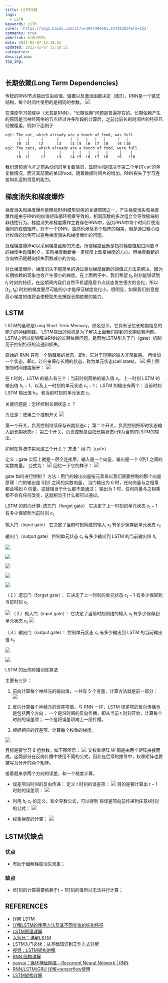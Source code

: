 ```yaml
---
title: LSTM详解
tags:
  - LSTM
keywords: LSTM
cover: 'https://img1.baidu.com/it/u=3043404661,634103034&fm=253'
comments: true
abbrlink: b16b957b
date: 2022-02-07 15:18:51
updated: 2022-02-07 15:18:51
categories:
description:
top_img:
---
```


## 长期依赖(Long Term Dependencies)
传统的RNN节点输出仅由权值，偏置以及激活函数决定（图3）。RNN是一个链式结构，每个时间片使用的是相同的参数。
![](https://cdn.jsdelivr.net/gh/szj2ys/cdn/resources/rnn.png)

在深度学习领域中（尤其是RNN），“长期依赖“问题是普遍存在的。长期依赖产生的原因是当神经网络的节点经过许多阶段的计算后，之前比较长的时间片的特征已经被覆盖，例如下面例子
```
eg1: The cat, which already ate a bunch of food, was full.
      |   |     |      |     |  |   |   |   |     |   |
     t0  t1    t2      t3    t4 t5  t6  t7  t8    t9 t10
eg2: The cats, which already ate a bunch of food, were full.
      |   |      |      |     |  |   |   |   |     |    |
     t0  t1     t2     t3    t4 t5  t6  t7  t8    t9   t10
```
我们想预测'full'之前系动词的单复数情况，显然full是取决于第二个单词’cat‘的单复数情况，而非其前面的单词food。随着数据时间片的增加，RNN丧失了学习连接如此远的信息的能力。

## 梯度消失和梯度爆炸
梯度消失和梯度爆炸是困扰RNN模型训练的关键原因之一，产生梯度消失和梯度爆炸是由于RNN的权值矩阵循环相乘导致的，相同函数的多次组合会导致极端的非线性行为。梯度消失和梯度爆炸主要存在RNN中，因为RNN中每个时间片使用相同的权值矩阵。对于一个DNN，虽然也涉及多个矩阵的相乘，但是通过精心设计权值的比例可以避免梯度消失和梯度爆炸的问题。

处理梯度爆炸可以采用梯度截断的方法。所谓梯度截断是指将梯度值超过阈值 $\theta$ 的梯度手动降到 $\theta$ 。虽然梯度截断会一定程度上改变梯度的方向，但梯度截断的方向依旧是朝向损失函数减小的方向。

对比梯度爆炸，梯度消失不能简单的通过类似梯度截断的阈值式方法来解决，因为长期依赖的现象也会产生很小的梯度。在上面例子中，我们希望 $t_9$ 时刻能够读到 $t_1$ 时刻的特征，在这期间内我们自然不希望隐层节点状态发生很大的变化，所以 [$t_2, t_8$] 时刻的梯度要尽可能的小才能保证梯度变化小。很明显，如果我们刻意提高小梯度的值将会使模型失去捕捉长期依赖的能力。


## LSTM
LSTM的全称是Long Short Term Memory，顾名思义，它具有记忆长短期信息的能力的神经网络。
LSTM提出的动机是为了解决上面我们提到的长期依赖问题。
LSTM之所以能够解决RNN的长期依赖问题，是因为LSTM引入了门（gate）机制用于控制特征的流通和损失。

原始的 RNN 只有一个隐藏层的状态，即$h$，它对于短期的输入非常敏感。
再增加一个状态，即$c$，让它来保存长期的状态，称为单元状态(cell state)。
![](https://cdn.jsdelivr.net/gh/szj2ys/cdn/resources/rnn2lstm.png)
把上图按照时间维度展开：
![](https://cdn.jsdelivr.net/gh/szj2ys/cdn/resources/rnn2lstm2.png)

在 $t$ 时刻，LSTM 的输入有三个：当前时刻网络的输入值 $x_t$、上一时刻 LSTM 的输出值 $h_t-1$、以及上一时刻的单元状态 $c_t-1$；
LSTM 的输出有两个：当前时刻 LSTM 输出值 $h_t$、和当前时刻的单元状态 $c_t$

关键问题是：怎样控制长期状态 c ？

方法是：使用三个控制开关
![](https://cdn.jsdelivr.net/gh/szj2ys/cdn/resources/lstm_gates.png)

第一个开关，负责控制继续保存长期状态c；
第二个开关，负责控制把即时状态输入到长期状态c；
第三个开关，负责控制是否把长期状态c作为当前的LSTM的输出。

如何在算法中实现这三个开关？
方法：用 门（gate）

定义：gate 实际上就是一层全连接层，输入是一个向量，输出是一个 0到1 之间的实数向量。
公式为：
![](https://bbsmax.ikafan.com/static/L3Byb3h5L2h0dHBzL2ltZzIwMTguY25ibG9ncy5jb20vYmxvZy82OTc2ODcvMjAxOTAzLzY5NzY4Ny0yMDE5MDMyNjIwNDIxMTY0My04NDM1MjQxODAucG5n.jpg)
回忆一下它的样子：
![](https://cdn.jsdelivr.net/gh/szj2ys/cdn/resources/lstm_gate_math.png)

gate 如何进行控制？
方法：用门的输出向量按元素乘以我们需要控制的那个向量
原理：门的输出是 0到1 之间的实数向量，
当门输出为 0 时，任何向量与之相乘都会得到 0 向量，这就相当于什么都不能通过；
输出为 1 时，任何向量与之相乘都不会有任何改变，这就相当于什么都可以通过。

LSTM 的前向计算:
遗忘门（forget gate）
它决定了上一时刻的单元状态 $c_t-1$ 有多少保留到当前时刻 $c_t$

输入门（input gate）
它决定了当前时刻网络的输入 $x_t$ 有多少保存到单元状态 $c_t$

输出门（output gate）
控制单元状态 $c_t$ 有多少输出到 LSTM 的当前输出值 $h_t$


![](https://cdn.jsdelivr.net/gh/szj2ys/cdn/resources/lstm.png)

![](https://cdn.jsdelivr.net/gh/szj2ys/cdn/resources/lstm1.png)

![](https://cdn.jsdelivr.net/gh/szj2ys/cdn/resources/lstm2.png)

![](https://cdn.jsdelivr.net/gh/szj2ys/cdn/resources/lstm3.png)

![](https://cdn.jsdelivr.net/gh/szj2ys/cdn/resources/lstm4.png)

（１）遗忘门（forget gate）：
它决定了上一时刻的单元状态 $c_t-1$ 有多少保留到当前时刻 $c_t$

![](https://cdn.jsdelivr.net/gh/szj2ys/cdn/resources/lstm_forget_gate.png)
（２）输入门（input gate）：
它决定了当前时刻网络的输入 $x_t$ 有多少保存到单元状态 $c_t$
![](https://cdn.jsdelivr.net/gh/szj2ys/cdn/resources/lstm_input_gate.png)

（３）输出门（output gate）：
控制单元状态 $c_t$ 有多少输出到 LSTM 的当前输出值 $h_t$

![](https://cdn.jsdelivr.net/gh/szj2ys/cdn/resources/lstm_output_gate.png)

![](https://cdn.jsdelivr.net/gh/szj2ys/cdn/resources/lstm_update_state.png)

LSTM 的反向传播训练算法

主要有三步：

1. 前向计算每个神经元的输出值，一共有 5 个变量，计算方法就是前一部分：
![](https://cdn.jsdelivr.net/gh/szj2ys/cdn/resources/lstm_bp.png)
2. 反向计算每个神经元的误差项值。与 RNN 一样，LSTM 误差项的反向传播也是包括两个方向：
一个是沿时间的反向传播，即从当前 t 时刻开始，计算每个时刻的误差项；
一个是将误差项向上一层传播。

3. 根据相应的误差项，计算每个权重的梯度。

![](https://cdn.jsdelivr.net/gh/szj2ys/cdn/resources/lstm_state.png)


目标是要学习 8 组参数，如下图所示：
![](https://cdn.jsdelivr.net/gh/szj2ys/cdn/resources/lstm_bp2.png)
又权重矩阵 $W$ 都是由两个矩阵拼接而成，这两部分在反向传播中使用不同的公式，因此在后续的推导中，权重矩阵也要被写为分开的两个矩阵。

接着就来求两个方向的误差，和一个梯度计算。

- 误差项沿时间的反向传递：
定义 $t$ 时刻的误差项：
![](https://cdn.jsdelivr.net/gh/szj2ys/cdn/resources/lstm_bp3.png)
目的是要计算出 $t-1$ 时刻的误差项：
![](https://cdn.jsdelivr.net/gh/szj2ys/cdn/resources/lstm_bp4.png)


- 利用 $h_t$ $c_t$ 的定义，和全导数公式，可以得到 将误差项向前传递到任意$k$时刻的公式：
![](https://cdn.jsdelivr.net/gh/szj2ys/cdn/resources/lstm_bp5.png)


- 权重梯度的计算：
![](https://cdn.jsdelivr.net/gh/szj2ys/cdn/resources/lstm_bp6.png)


## LSTM优缺点
### 优点

- 有助于缓解梯度消失现象；

### 缺点
- $t$时刻的计算需要依赖于$t-1$时刻的值所以无法并行计算；


## REFERENCES 
- [详解 LSTM](https://www.bbsmax.com/A/nAJv8B1mdr/)
- [详解LSTM的使用方法及其不同变体的结构特征](https://www.sohu.com/a/128669963_642762)
- [LSTM原理详解](https://blog.csdn.net/qq_31278903/article/details/88690959)
- [大师兄：详解LSTM](https://zhuanlan.zhihu.com/p/42717426)
- [LSTM入门必读：从基础知识到工作方式详解](https://baijiahao.baidu.com/s?id=1573792228593933&wfr=spider&for=pc)
- [视频：LSTM架构讲解](https://www.zhihu.com/zvideo/1323002838411423744)
- [RNN 结构详解](https://www.jiqizhixin.com/articles/2018-12-14-4)
- [easyai：循环神经网络 – Recurrent Neural Network | RNN](https://easyai.tech/ai-definition/rnn/)
- [RNN/LSTM/GRU 详解+tensorflow使用](https://zhuanlan.zhihu.com/p/103182683)
- [LSTM架构详解](https://zhuanlan.zhihu.com/p/337700483)







